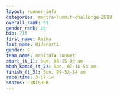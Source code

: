 ```yaml
---
layout: runner-info 
categories: mantra-summit-challenge-2019 
overall_rank: 91
gender_rank: 20
bib: 715
first_name: Amika
last_name: Widanarti
gender: F
team_name: mahitala runner
start_(t_1): Sun, 06-15-00 am
mbah_kamad_(t_2): Sun, 07-11-54 am
finish_(t_3): Sun, 09-32-14 am
race_time: 3-17-14
status: FINISHER
---
```

